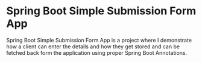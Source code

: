 # Spring Boot Simple Submission Form App
Spring Boot Simple Submission Form App is a project where I demonstrate how a client can enter the details and how they get stored and can be fetched back form the application using proper Spring Boot Annotations.
